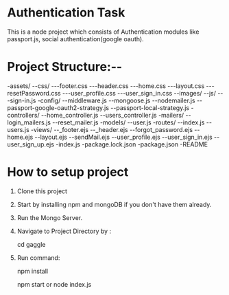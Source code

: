 # Authentication Task

This is a node project which consists of Authentication modules like passport.js, social authentication(google oauth).


# Project Structure:--

-assets/
    --css/
        ---footer.css
        ---header.css
        ---home.css
        ---layout.css
        ---resetPassword.css
        ---user_profile.css
        ---user_sign_in.css
    --images/
    --js/
        ---sign-in.js
-config/
    --middleware.js
    --mongoose.js
    --nodemailer.js
    --passport-google-oauth2-strategy.js
    --passport-local-strategy.js
-controllers/
    --home_controller.js
    --users_controller.js
-mailers/
    --login_mailers.js
    --reset_mailer.js
-models/
    --user.js
-routes/
    --index.js
    --users.js
-views/
    --_footer.ejs
    --_header.ejs
    --forgot_password.ejs
    --home.ejs
    --layout.ejs
    --sendMail.ejs
    --user_profile.ejs
    --user_sign_in.ejs
    --user_sign_up.ejs
-index.js
-package.lock.json
-package.json
-README

# How to setup project

1. Clone this project
2. Start by installing npm and mongoDB if you don't have them already.
3. Run the Mongo Server.
4. Navigate to Project Directory by :

    cd gaggle

5. Run command:

    npm install 

    npm start or node index.js